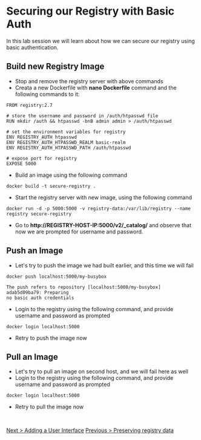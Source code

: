 # Securing our Registry with Basic Auth

In this lab session we will learn about how we can secure our registry using basic authentication.

## Build new Registry Image

- Stop and remove the registry server with above commands
- Creata a new Dockerfile with **nano Dockerfile** command and the following commands to it:
```
FROM registry:2.7

# store the username and password in /auth/htpasswd file
RUN mkdir /auth && htpasswd -bnB admin admin > /auth/htpasswd

# set the environment variables for registry
ENV REGISTRY_AUTH htpasswd
ENV REGISTRY_AUTH_HTPASSWD_REALM basic-realm
ENV REGISTRY_AUTH_HTPASSWD_PATH /auth/htpasswd

# expose port for registry
EXPOSE 5000
```
- Build an image using the following command
```
docker build -t secure-registry .
```
- Start the registry server with new image, using the following command
```
docker run -d -p 5000:5000 -v registry-data:/var/lib/registry --name registry secure-registry
```
- Go to **http://REGISTRY-HOST-IP:5000/v2/_catalog/** and observe that now we are prompted for username and password.

## Push an Image

- Let's try to push the image we had built earlier, and this time we will fail
```
docker push localhost:5000/my-busybox

The push refers to repository [localhost:5000/my-busybox]
adab5d09ba79: Preparing 
no basic auth credentials
```
- Login to the registry using the following command, and provide username and password as prompted
```
docker login localhost:5000
```
- Retry to push the image now

## Pull an Image

- Let's try to pull an image on second host, and we will fail here as well
- Login to the registry using the following command, and provide username and password as prompted
```
docker login localhost:5000
```
- Retry to pull the image now
<br>

[Next > Adding a User Interface](https://github.com/QuickDevNotes/Docker-Labs/blob/master/registry/05-add-registry-UI.md)
[Previous > Preserving registry data](https://github.com/QuickDevNotes/Docker-Labs/blob/master/registry/03-preserving-registry-data.md)
